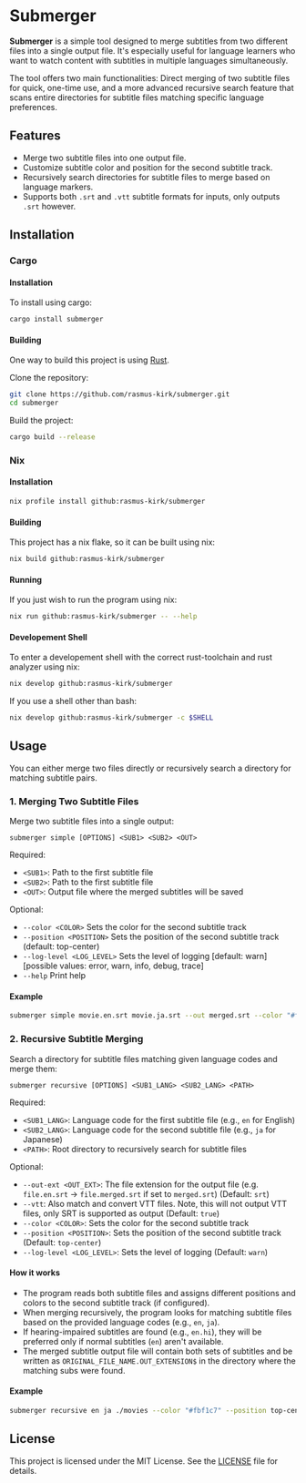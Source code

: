 # Submerger

**Submerger** is a simple tool designed to merge subtitles from two different
files into a single output file. It's especially useful for language learners
who want to watch content with subtitles in multiple languages simultaneously.

The tool offers two main functionalities: Direct merging of two subtitle
files for quick, one-time use, and a more advanced recursive search feature
that scans entire directories for subtitle files matching specific language
preferences.

## Features

- Merge two subtitle files into one output file.
- Customize subtitle color and position for the second subtitle track.
- Recursively search directories for subtitle files to merge based on
  language markers.
- Supports both `.srt` and `.vtt` subtitle formats for inputs, only outputs
  `.srt` however.

## Installation

### Cargo

#### Installation

To install using cargo:

```bash
cargo install submerger
```

#### Building

One way to build this project is using [Rust](https://www.rust-lang.org/tools/install).

Clone the repository:

```bash
git clone https://github.com/rasmus-kirk/submerger.git
cd submerger
```

Build the project:

```bash
cargo build --release
```

### Nix

#### Installation

```bash
nix profile install github:rasmus-kirk/submerger
```

#### Building

This project has a nix flake, so it can be built using nix:

```bash
nix build github:rasmus-kirk/submerger
```

#### Running

If you just wish to run the program using nix:

```bash
nix run github:rasmus-kirk/submerger -- --help
```

#### Developement Shell

To enter a developement shell with the correct rust-toolchain and rust
analyzer using nix:

```bash
nix develop github:rasmus-kirk/submerger
```

If you use a shell other than bash:

```bash
nix develop github:rasmus-kirk/submerger -c $SHELL
```

## Usage

You can either merge two files directly or recursively search a directory
for matching subtitle pairs.

### 1. Merging Two Subtitle Files

Merge two subtitle files into a single output:

```
submerger simple [OPTIONS] <SUB1> <SUB2> <OUT>
```

Required:

- `<SUB1>`: Path to the first subtitle file
- `<SUB2>`: Path to the first subtitle file
- `<OUT>`:  Output file where the merged subtitles will be saved

Optional:

- `--color <COLOR>`          Sets the color for the second subtitle track
- `--position <POSITION>`    Sets the position of the second subtitle track (default: top-center)
- `--log-level <LOG_LEVEL>`  Sets the level of logging [default: warn] [possible values: error, warn, info, debug, trace]
- `--help`                   Print help

#### Example

```bash
submerger simple movie.en.srt movie.ja.srt --out merged.srt --color "#fbf1c7" --position top-center
```

### 2. Recursive Subtitle Merging

Search a directory for subtitle files matching given language codes and merge them:

```
submerger recursive [OPTIONS] <SUB1_LANG> <SUB2_LANG> <PATH>
```

Required:

- `<SUB1_LANG>`: Language code for the first subtitle file (e.g., `en` for English)
- `<SUB2_LANG>`: Language code for the second subtitle file (e.g., `ja` for Japanese)
- `<PATH>`:      Root directory to recursively search for subtitle files

Optional:

- `--out-ext <OUT_EXT>`:     The file extension for the output file (e.g. `file.en.srt` -> `file.merged.srt` if set to `merged.srt`) (Default: `srt`)
- `--vtt`:                   Also match and convert VTT files. Note, this will not output VTT files, only SRT is supported as output (Default: `true`)
- `--color <COLOR>`:         Sets the color for the second subtitle track
- `--position <POSITION>`:   Sets the position of the second subtitle track (Default: `top-center`)
- `--log-level <LOG_LEVEL>`: Sets the level of logging (Default: `warn`)

#### How it works

- The program reads both subtitle files and assigns different positions and
  colors to the second subtitle track (if configured).
- When merging recursively, the program looks for matching subtitle files
  based on the provided language codes (e.g., `en`, `ja`).
- If hearing-impaired subtitles are found (e.g., `en.hi`), they will be
  preferred only if normal subtitles (`en`) aren't available.
- The merged subtitle output file will contain both sets of subtitles and
  be written as `ORIGINAL_FILE_NAME.OUT_EXTENSION$` in the directory where
  the matching subs were found.

#### Example

```bash
submerger recursive en ja ./movies --color "#fbf1c7" --position top-center
```

## License

This project is licensed under the MIT License. See the [LICENSE](LICENSE.txt) file for details.
